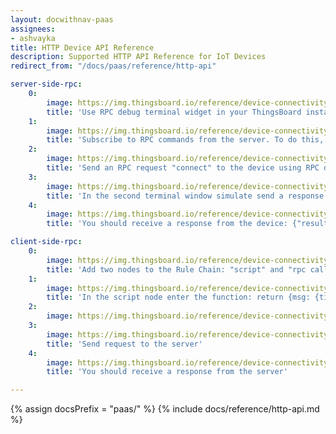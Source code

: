 ```yaml
---
layout: docwithnav-paas
assignees:
- ashvayka
title: HTTP Device API Reference
description: Supported HTTP API Reference for IoT Devices
redirect_from: "/docs/paas/reference/http-api"

server-side-rpc:
    0:
        image: https://img.thingsboard.io/reference/device-connectivity-apis/server-side-rpc-http-1-paas.png
        title: 'Use RPC debug terminal widget in your ThingsBoard instance'
    1:
        image: https://img.thingsboard.io/reference/device-connectivity-apis/server-side-rpc-http-2-paas.png
        title: 'Subscribe to RPC commands from the server. To do this, in the first terminal window send GET request with observe flag'
    2:
        image: https://img.thingsboard.io/reference/device-connectivity-apis/server-side-rpc-http-3-paas.png
        title: 'Send an RPC request "connect" to the device using RPC debug terminal widget'
    3:
        image: https://img.thingsboard.io/reference/device-connectivity-apis/server-side-rpc-http-4-paas.png
        title: 'In the second terminal window simulate send a response from the device to the server'
    4:
        image: https://img.thingsboard.io/reference/device-connectivity-apis/server-side-rpc-http-5-paas.png
        title: 'You should receive a response from the device: {"result":"ok"}'

client-side-rpc:
    0:
        image: https://img.thingsboard.io/reference/device-connectivity-apis/client-side-rpc-1-paas.png
        title: 'Add two nodes to the Rule Chain: "script" and "rpc call reply"'
    1:
        image: https://img.thingsboard.io/reference/device-connectivity-apis/client-side-rpc-2-paas.png
        title: 'In the script node enter the function: return {msg: {time:String(new Date())}, metadata: metadata, msgType: msgType};'
    2:
        image: https://img.thingsboard.io/reference/device-connectivity-apis/client-side-rpc-3-paas.png
    3:
        image: https://img.thingsboard.io/reference/device-connectivity-apis/client-side-rpc-http-4-paas.png
        title: 'Send request to the server'
    4:
        image: https://img.thingsboard.io/reference/device-connectivity-apis/client-side-rpc-http-5-paas.png
        title: 'You should receive a response from the server'

---
```


{% assign docsPrefix = "paas/" %}
{% include docs/reference/http-api.md %}
